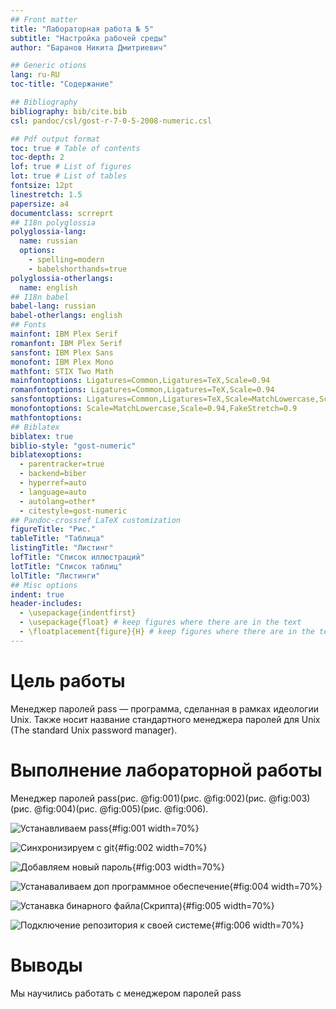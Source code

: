 ```yaml
---
## Front matter
title: "Лабораторная работа № 5"
subtitle: "Настройка рабочей среды"
author: "Баранов Никита Дмитриевич"

## Generic otions
lang: ru-RU
toc-title: "Содержание"

## Bibliography
bibliography: bib/cite.bib
csl: pandoc/csl/gost-r-7-0-5-2008-numeric.csl

## Pdf output format
toc: true # Table of contents
toc-depth: 2
lof: true # List of figures
lot: true # List of tables
fontsize: 12pt
linestretch: 1.5
papersize: a4
documentclass: scrreprt
## I18n polyglossia
polyglossia-lang:
  name: russian
  options:
	- spelling=modern
	- babelshorthands=true
polyglossia-otherlangs:
  name: english
## I18n babel
babel-lang: russian
babel-otherlangs: english
## Fonts
mainfont: IBM Plex Serif
romanfont: IBM Plex Serif
sansfont: IBM Plex Sans
monofont: IBM Plex Mono
mathfont: STIX Two Math
mainfontoptions: Ligatures=Common,Ligatures=TeX,Scale=0.94
romanfontoptions: Ligatures=Common,Ligatures=TeX,Scale=0.94
sansfontoptions: Ligatures=Common,Ligatures=TeX,Scale=MatchLowercase,Scale=0.94
monofontoptions: Scale=MatchLowercase,Scale=0.94,FakeStretch=0.9
mathfontoptions:
## Biblatex
biblatex: true
biblio-style: "gost-numeric"
biblatexoptions:
  - parentracker=true
  - backend=biber
  - hyperref=auto
  - language=auto
  - autolang=other*
  - citestyle=gost-numeric
## Pandoc-crossref LaTeX customization
figureTitle: "Рис."
tableTitle: "Таблица"
listingTitle: "Листинг"
lofTitle: "Список иллюстраций"
lotTitle: "Список таблиц"
lolTitle: "Листинги"
## Misc options
indent: true
header-includes:
  - \usepackage{indentfirst}
  - \usepackage{float} # keep figures where there are in the text
  - \floatplacement{figure}{H} # keep figures where there are in the text
---
```


# Цель работы

Менеджер паролей pass — программа, сделанная в рамках идеологии Unix.
Также носит название стандартного менеджера паролей для Unix (The standard Unix password manager).


# Выполнение лабораторной работы

Менеджер паролей pass(рис. @fig:001)(рис. @fig:002)(рис. @fig:003)(рис. @fig:004)(рис. @fig:005)(рис. @fig:006).

![Устанавливаем pass](image/1.png){#fig:001 width=70%}

![Синхронизируем с git](image/2.png){#fig:002 width=70%}

![Добавляем новый пароль](image/3.png){#fig:003 width=70%}

![Устанаваливаем доп программное обеспечение](image/4.png){#fig:004 width=70%}

![Устанавка бинарного файла(Скрипта)](image/5.png){#fig:005 width=70%}

![Подключение репозитория к своей системе](image/6.png){#fig:006 width=70%}

# Выводы

Мы научились работать с менеджером паролей pass


